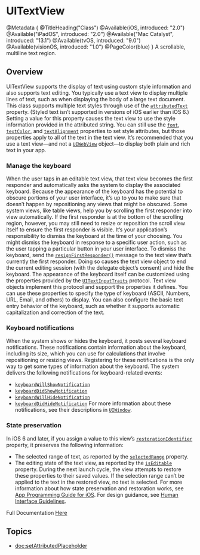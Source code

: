 # UITextView

@Metadata {
    @TitleHeading("Class")
    @Available(iOS, introduced: "2.0")
    @Available("iPadOS", introduced: "2.0")
    @Available("Mac Catalyst", introduced: "13.1")
    @Available(tvOS, introduced: "9.0")
    @Available(visionOS, introduced: "1.0")
    @PageColor(blue)
}
A scrollable, multiline text region.

## Overview
UITextView supports the display of text using custom style information and also supports text editing. You typically use a text view to display multiple lines of text, such as when displaying the body of a large text document.
This class supports multiple text styles through use of the [`attributedText`](https://developer.apple.com/documentation/uikit/uitextview/1618626-attributedtext) property. (Styled text isn’t supported in versions of iOS earlier than iOS 6.) Setting a value for this property causes the text view to use the style information provided in the attributed string. You can still use the [`font`](https://developer.apple.com/documentation/uikit/uitextview/1618600-font), [`textColor`](https://developer.apple.com/documentation/uikit/uitextview/1618601-textcolor), and [`textAlignment`](https://developer.apple.com/documentation/uikit/uitextview/1618618-textalignment) properties to set style attributes, but those properties apply to all of the text in the text view. It’s recommended that you use a text view—and not a [`UIWebView`](https://developer.apple.com/documentation/uikit/uiwebview) object—to display both plain and rich text in your app.

### Manage the keyboard
When the user taps in an editable text view, that text view becomes the first responder and automatically asks the system to display the associated keyboard. Because the appearance of the keyboard has the potential to obscure portions of your user interface, it’s up to you to make sure that doesn’t happen by repositioning any views that might be obscured. Some system views, like table views, help you by scrolling the first responder into view automatically. If the first responder is at the bottom of the scrolling region, however, you may still need to resize or reposition the scroll view itself to ensure the first responder is visible.
It’s your application’s responsibility to dismiss the keyboard at the time of your choosing. You might dismiss the keyboard in response to a specific user action, such as the user tapping a particular button in your user interface. To dismiss the keyboard, send the [`resignFirstResponder()`](https://developer.apple.com/documentation/uikit/uiresponder/1621097-resignfirstresponder) message to the text view that’s currently the first responder. Doing so causes the text view object to end the current editing session (with the delegate object’s consent) and hide the keyboard.
The appearance of the keyboard itself can be customized using the properties provided by the [`UITextInputTraits`](https://developer.apple.com/documentation/uikit/uitextinputtraits) protocol. Text view objects implement this protocol and support the properties it defines. You can use these properties to specify the type of keyboard (ASCII, Numbers, URL, Email, and others) to display. You can also configure the basic text entry behavior of the keyboard, such as whether it supports automatic capitalization and correction of the text.

### Keyboard notifications
When the system shows or hides the keyboard, it posts several keyboard notifications. These notifications contain information about the keyboard, including its size, which you can use for calculations that involve repositioning or resizing views. Registering for these notifications is the only way to get some types of information about the keyboard. The system delivers the following notifications for keyboard-related events:
- [`keyboardWillShowNotification`](https://developer.apple.com/documentation/uikit/uiresponder/1621576-keyboardwillshownotification)
- [`keyboardDidShowNotification`](https://developer.apple.com/documentation/uikit/uiresponder/1621602-keyboarddidshownotification)
- [`keyboardWillHideNotification`](https://developer.apple.com/documentation/uikit/uiresponder/1621606-keyboardwillhidenotification)
- [`keyboardDidHideNotification`](https://developer.apple.com/documentation/uikit/uiresponder/1621579-keyboarddidhidenotification)
For more information about these notifications, see their descriptions in [`UIWindow`](https://developer.apple.com/documentation/uikit/uiwindow).

### State preservation
In iOS 6 and later, if you assign a value to this view’s [`restorationIdentifier`](https://developer.apple.com/documentation/uikit/uiview/1622494-restorationidentifier) property, it preserves the following information:
- The selected range of text, as reported by the [`selectedRange`](https://developer.apple.com/documentation/uikit/uitextview/1618615-selectedrange) property.
- The editing state of the text view, as reported by the [`isEditable`](https://developer.apple.com/documentation/uikit/uitextview/1618616-iseditable) property.
During the next launch cycle, the view attempts to restore these properties to their saved values. If the selection range can’t be applied to the text in the restored view, no text is selected. For more information about how state preservation and restoration works, see [App Programming Guide for iOS](https://developer.apple.com/library/archive/documentation/iPhone/Conceptual/iPhoneOSProgrammingGuide/Introduction/Introduction.html#//apple_ref/doc/uid/TP40007072).
For design guidance, see [Human Interface Guidelines](https://developer.apple.com/design/human-interface-guidelines/components/content/text-views/).

Full Documentation [Here](https://developer.apple.com/documentation/uikit/UITextView)

## Topics

- <doc:setAttributedPlaceholder>

